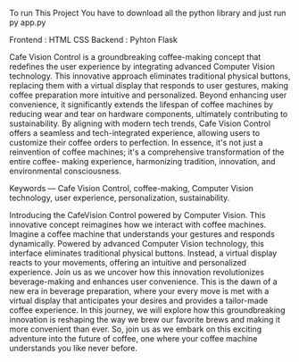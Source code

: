 To run This Project You have to download all the python library and just run py app.py

Frontend : HTML CSS
Backend : Pyhton Flask

Cafe Vision Control is a groundbreaking coffee-making concept that redefines the user experience by integrating
advanced Computer Vision technology. This innovative approach eliminates traditional physical buttons, replacing
them with a virtual display that responds to user gestures, making coffee preparation more intuitive and
personalized. Beyond enhancing user convenience, it significantly extends the lifespan of coffee machines by
reducing wear and tear on hardware components, ultimately contributing to sustainability. By aligning with
modern tech trends, Cafe Vision Control offers a seamless and tech-integrated experience, allowing users to
customize their coffee orders to perfection. In essence, it's not just a reinvention of coffee machines; it's a
comprehensive transformation of the entire coffee- making experience, harmonizing tradition, innovation, and
environmental consciousness.

Keywords — Cafe Vision Control, coffee-making, Computer Vision technology, user experience,
personalization, sustainability.

Introducing the CafeVision Control powered by Computer Vision. This innovative concept reimagines
how we interact with coffee machines. Imagine a coffee machine that understands your gestures and
responds dynamically. Powered by advanced Computer Vision technology, this interface eliminates
traditional physical buttons. Instead, a virtual display reacts to your movements, offering an intuitive and
personalized experience. Join us as we uncover how this innovation revolutionizes beverage-making and
enhances user convenience.
This is the dawn of a new era in beverage preparation, where your every move is met with a virtual
display that anticipates your desires and provides a tailor-made coffee experience. In this journey, we will
explore how this groundbreaking innovation is reshaping the way we brew our favorite brews and making
it more convenient than ever. So, join us as we embark on this exciting adventure into the future of
coffee, one where your coffee machine understands you like never before.
